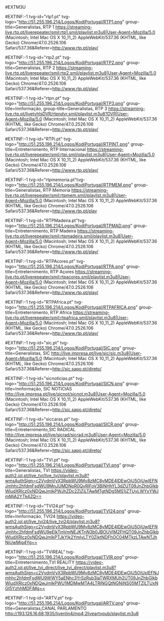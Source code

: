 #EXTM3U

#EXTINF:-1 tvg-id="rtp1.pt" tvg-logo="http://51.255.196.214/Logos/KodiPortugal/RTP1.png" group-title=Generalistas, RTP 1 
https://streaming-live.rtp.pt/liverepeater/smil:rtp1.smil/playlist.m3u8|User-Agent=Mozilla/5.0 (Macintosh; Intel Mac OS X 10_11_2) AppleWebKit/537.36 (KHTML, like Gecko) Chrome/47.0.2526.106 Safari/537.36&Referer=http://www.rtp.pt/play/

#EXTINF:-1 tvg-id="rtp2.pt" tvg-logo="http://51.255.196.214/Logos/KodiPortugal/RTP2.png" group-title=Generalistas, RTP 2 
https://streaming-live.rtp.pt/liverepeater/smil:rtp2.smil/playlist.m3u8|User-Agent=Mozilla/5.0 (Macintosh; Intel Mac OS X 10_11_2) AppleWebKit/537.36 (KHTML, like Gecko) Chrome/47.0.2526.106 Safari/537.36&Referer=http://www.rtp.pt/play/

#EXTINF:-1 tvg-id="rtpn.pt" tvg-logo="http://51.255.196.214/Logos/KodiPortugal/RTP3.png" group-title=Innformação, group-title=Generalistas, RTP 3 
https://streaming-live.rtp.pt/livetvhlsDVR/rtpndvr.smil/playlist.m3u8?DVR|User-Agent=Mozilla/5.0 (Macintosh; Intel Mac OS X 10_11_2) AppleWebKit/537.36 (KHTML, like Gecko) Chrome/47.0.2526.106 Safari/537.36&Referer=http://www.rtp.pt/play/

#EXTINF:-1 tvg-id="RTPi.pt" tvg-logo="http://51.255.196.214/Logos/KodiPortugal/RTPINT.png" group-title=Entreternimento, RTP Internacional
https://streaming-live.rtp.pt/liverepeater/smil:rtpi.smil/playlist.m3u8|User-Agent=Mozilla/5.0 (Macintosh; Intel Mac OS X 10_11_2) AppleWebKit/537.36 (KHTML, like Gecko) Chrome/47.0.2526.106 Safari/537.36&Referer=http://www.rtp.pt/play/

#EXTINF:-1 tvg-id="rtpmemoria.pt"tvg-logo="http://51.255.196.214/Logos/KodiPortugal/RTPMEM.png" group-title=Generalistas, RTP Memoria 
https://streaming-live.rtp.pt/liverepeater/smil:rtpmem.smil/playlist.m3u8|User-Agent=Mozilla/5.0 (Macintosh; Intel Mac OS X 10_11_2) AppleWebKit/537.36 (KHTML, like Gecko) Chrome/47.0.2526.106 Safari/537.36&Referer=http://www.rtp.pt/play

#EXTINF:-1 tvg-id="RTPMadeira.pt"tvg-logo="http://51.255.196.214/Logos/KodiPortugal/RTPMAD.png" group-title=Entreternimento, RTP Madeira 
https://streaming-live.rtp.pt/liverepeater/smil:rtpmadeira.smil/playlist.m3u8|User-Agent=Mozilla/5.0 (Macintosh; Intel Mac OS X 10_11_2) AppleWebKit/537.36 (KHTML, like Gecko) Chrome/47.0.2526.106 Safari/537.36&Referer=http://www.rtp.pt/play/

#EXTINF:-1 tvg-id="RTPAcores.pt" tvg-logo="http://51.255.196.214/Logos/KodiPortugal/RTPA.png" group-title=Entreternimento, RTP Açores
https://streaming-live.rtp.pt/liverepeater/smil:rtpacores.smil/playlist.m3u8|User-Agent=Mozilla/5.0 (Macintosh; Intel Mac OS X 10_11_2) AppleWebKit/537.36 (KHTML, like Gecko) Chrome/47.0.2526.106 Safari/537.36&Referer=http://www.rtp.pt/play/

#EXTINF:-1 tvg-id="RTPAfrica.pt" tvg-logo="http://51.255.196.214/Logos/KodiPortugal/RTPAFRICA.png" group-title=Entreternimento, RTP Africa
https://streaming-live.rtp.pt/liverepeater/smil:rtpafrica.smil/playlist.m3u8|User-Agent=Mozilla/5.0 (Macintosh; Intel Mac OS X 10_11_2) AppleWebKit/537.36 (KHTML, like Gecko) Chrome/47.0.2526.106 Safari/537.36&Referer=http://www.rtp.pt/play/

#EXTINF:-1 tvg-id="sic.pt" tvg-logo="http://51.255.196.214/Logos/KodiPortugal/SIC.png" group-title=Generalistas, SIC
http://live.impresa.pt/live/sic/sic.m3u8|User-Agent=Mozilla/5.0 (Macintosh; Intel Mac OS X 10_11_2) AppleWebKit/537.36 (KHTML, like Gecko) Chrome/47.0.2526.106 Safari/537.36&Referer=http://sic.sapo.pt/direto/

#EXTINF:-1 tvg-id="sicnoticias.pt" tvg-logo="http://51.255.196.214/Logos/KodiPortugal/SICN.png" group-title=Innformação, SIC NOTICIAS
http://live.impresa.pt/live/sicnot/sicnot.m3u8|User-Agent=Mozilla/5.0 (Macintosh; Intel Mac OS X 10_11_2) AppleWebKit/537.36 (KHTML, like Gecko) Chrome/47.0.2526.106 Safari/537.36&Referer=http://sic.sapo.pt/direto/

#EXTINF:-1 tvg-id="siccaras.pt" tvg-logo="http://51.255.196.214/Logos/KodiPortugal/SICR.png" group-title=Entreternimento,SIC RADICAL 
http://live.impresa.pt/live/sicrad/sicrad.m3u8|User-Agent=Mozilla/5.0 (Macintosh; Intel Mac OS X 10_11_2) AppleWebKit/537.36 (KHTML, like Gecko) Chrome/47.0.2526.106 Safari/537.36&Referer=http://sic.sapo.pt/direto/

#EXTINF:-1 tvg-id="TVI.pt" tvg-logo="http://51.255.196.214/Logos/KodiPortugal/TVI.png" group-title=Generalistas, TVI 
https://video-auth2.iol.pt/live_tvi/live_tvi/playlist.m3u8?wmsAuthSign=c2VydmVyX3RpbWU9My8zMC8yMDE4IDEwOjU5OjUwIEFNJmhhc2hfdmFsdWU9MnJUMDNoR0QvRlFoV3BiNHhYL3dZUT09JnZhbGlkbWludXRlcz0xNDQwJmlkPWJhZDc2ZjZjLTAwMTgtNDg5MS1iZTUyLWYxYWJmMjA2YTk4ZQ==

#EXTINF:-1 tvg-id="TVI24.pt" tvg-logo="http://51.255.196.214/Logos/KodiPortugal/TVI24.png" group-title=Innformação, TVI24 
https://video-auth2.iol.pt/live_tvi24/live_tvi24/playlist.m3u8?wmsAuthSign=c2VydmVyX3RpbWU9My8zMC8yMDE4IDEwOjU5OjUwIEFNJmhhc2hfdmFsdWU9eElkTmVmNEJKTnN3b0JBOUVlM2FHQT09JnZhbGlkbWludXRlcz0xNDQwJmlkPTJkYjk2YmIyLTY0ZjktNDFhOC04MTkzLTAwNTJhNjUwMjg4Yg==

#EXTINF:-1 tvg-id="TVIREAL" tvg-logo="http://51.255.196.214/Logos/KodiPortugal/TVIR.png" group-title=Entreternimento,TVI REALITY 
https://video-auth2.iol.pt/live_tvi_direct/live_tvi_direct/playlist.m3u8?wmsAuthSign=c2VydmVyX3RpbWU9My8zMC8yMDE4IDEwOjU5OjUxIEFNJmhhc2hfdmFsdWU9WWY5aENhc3YrSzRsb3laTWRXMUh2UT09JnZhbGlkbWludXRlcz0xNDQwJmlkPWU1MDMwMTA4LTRlNGQtNGNiNS05MTZlLTUxNGI5YzhhMDFiMg==

#EXTINF:-1 tvg-id="ARTV.pt" tvg-logo="http://51.255.196.214/Logos/KodiPortugal/ARTV.png" group-title=Generalistas,CANAL PARLAMENTO
http://193.126.16.68:1935/livenlin4/mp4:2liveartvpub/playlist.m3u8
